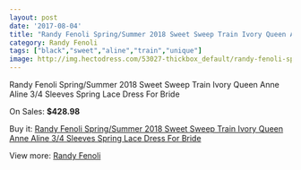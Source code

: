 ```yaml
---
layout: post
date: '2017-08-04'
title: "Randy Fenoli Spring/Summer 2018 Sweet Sweep Train Ivory Queen Anne Aline 3/4 Sleeves Spring Lace Dress For Bride"
category: Randy Fenoli
tags: ["black","sweet","aline","train","unique"]
image: http://img.hectodress.com/53027-thickbox_default/randy-fenoli-spring-summer-2018-sweet-sweep-train-ivory-queen-anne-aline-3-4-sleeves-spring-lace-dress-for-bride.jpg
---
```

Randy Fenoli Spring/Summer 2018 Sweet Sweep Train Ivory Queen Anne Aline 3/4 Sleeves Spring Lace Dress For Bride

On Sales: **$428.98**
<a href="https://www.hectodress.com/randy-fenoli/16698-randy-fenoli-spring-summer-2018-sweet-sweep-train-ivory-queen-anne-aline-3-4-sleeves-spring-lace-dress-for-bride.html"><amp-img layout="responsive" width="600" height="600" src="//img.hectodress.com/53027-thickbox_default/randy-fenoli-spring-summer-2018-sweet-sweep-train-ivory-queen-anne-aline-3-4-sleeves-spring-lace-dress-for-bride.jpg" alt="Randy Fenoli Spring/Summer 2018 Sweet Sweep Train Ivory Queen Anne Aline 3/4 Sleeves Spring Lace Dress For Bride 0" /></a>
<a href="https://www.hectodress.com/randy-fenoli/16698-randy-fenoli-spring-summer-2018-sweet-sweep-train-ivory-queen-anne-aline-3-4-sleeves-spring-lace-dress-for-bride.html"><amp-img layout="responsive" width="600" height="600" src="//img.hectodress.com/53028-thickbox_default/randy-fenoli-spring-summer-2018-sweet-sweep-train-ivory-queen-anne-aline-3-4-sleeves-spring-lace-dress-for-bride.jpg" alt="Randy Fenoli Spring/Summer 2018 Sweet Sweep Train Ivory Queen Anne Aline 3/4 Sleeves Spring Lace Dress For Bride 1" /></a>

Buy it: [Randy Fenoli Spring/Summer 2018 Sweet Sweep Train Ivory Queen Anne Aline 3/4 Sleeves Spring Lace Dress For Bride](https://www.hectodress.com/randy-fenoli/16698-randy-fenoli-spring-summer-2018-sweet-sweep-train-ivory-queen-anne-aline-3-4-sleeves-spring-lace-dress-for-bride.html "Randy Fenoli Spring/Summer 2018 Sweet Sweep Train Ivory Queen Anne Aline 3/4 Sleeves Spring Lace Dress For Bride")

View more: [Randy Fenoli](https://www.hectodress.com/337-randy-fenoli "Randy Fenoli")